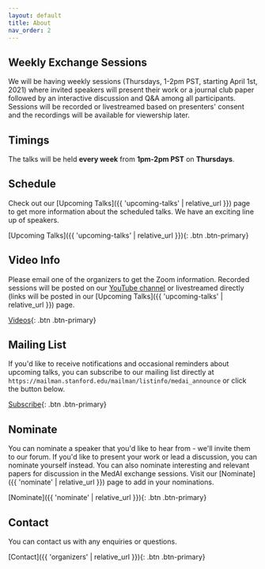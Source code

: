 ```yaml
---
layout: default
title: About
nav_order: 2
---
```


## Weekly Exchange Sessions
We will be having weekly sessions (Thursdays, 1-2pm PST, starting April 1st, 2021) where invited speakers will present their work or a journal club paper followed by an interactive discussion and Q&A among all participants. Sessions will be recorded or livestreamed based on presenters' consent and the recordings will be available for viewership later.

## Timings
The talks will be held **every week** from **1pm-2pm PST** on **Thursdays**.

## Schedule
Check out our [Upcoming Talks]({{ 'upcoming-talks' | relative_url }}) page to get more information about the scheduled talks. We have an exciting line up of speakers.

[Upcoming Talks]({{ 'upcoming-talks' | relative_url }}){: .btn .btn-primary}

## Video Info
Please email one of the organizers to get the Zoom information. Recorded sessions will be posted on our [YouTube channel](https://www.youtube.com/channel/UCOkkljs06NPPkjNysCdQV4w) or livestreamed directly (links will be posted in our [Upcoming Talks]({{ 'upcoming-talks' | relative_url }}) page.

[Videos](https://www.youtube.com/channel/UCOkkljs06NPPkjNysCdQV4w){: .btn .btn-primary}

## Mailing List
If you'd like to receive notifications and occasional reminders about upcoming talks, you can subscribe to our mailing list directly at `https://mailman.stanford.edu/mailman/listinfo/medai_announce` or click the button below.

[Subscribe](https://mailman.stanford.edu/mailman/listinfo/medai_announce){: .btn .btn-primary}

## Nominate
You can nominate a speaker that you'd like to hear from - we'll invite them to our forum. If you'd like to present your work or lead a discussion, you can nominate yourself instead. You can also nominate interesting and relevant papers for discussion in the MedAI exchange sessions. Visit our [Nominate]({{ 'nominate' | relative_url }}) page to add in your nominations.

[Nominate]({{ 'nominate' | relative_url }}){: .btn .btn-primary}

## Contact
You can contact us with any enquiries or questions.

[Contact]({{ 'organizers' | relative_url }}){: .btn .btn-primary}



